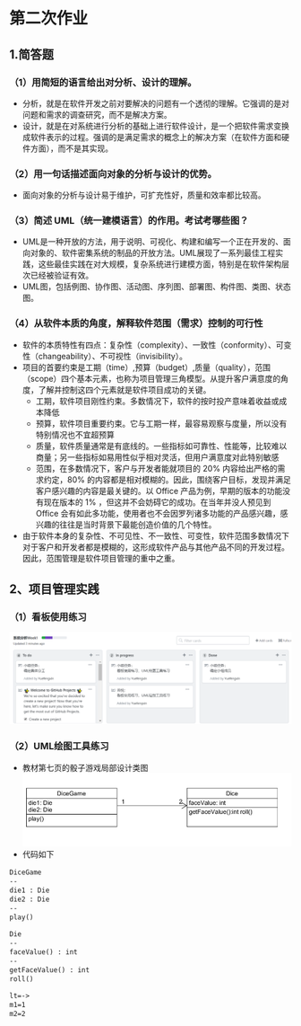 # 第二次作业
## 1.简答题
### （1）用简短的语言给出对分析、设计的理解。  
* 分析，就是在软件开发之前对要解决的问题有一个透彻的理解。它强调的是对问题和需求的调查研究，而不是解决方案。
* 设计，就是在对系统进行分析的基础上进行软件设计，是一个把软件需求变换成软件表示的过程。强调的是满足需求的概念上的解决方案（在软件方面和硬件方面），而不是其实现。
### （2）用一句话描述面向对象的分析与设计的优势。
* 面向对象的分析与设计易于维护，可扩充性好，质量和效率都比较高。
### （3）简述 UML（统一建模语言）的作用。考试考哪些图？
* UML是一种开放的方法，用于说明、可视化、构建和编写一个正在开发的、面向对象的、软件密集系统的制品的开放方法。UML展现了一系列最佳工程实践，这些最佳实践在对大规模，复杂系统进行建模方面，特别是在软件架构层次已经被验证有效。
* UML图，包括例图、协作图、活动图、序列图、部署图、构件图、类图、状态图。
### （4）从软件本质的角度，解释软件范围（需求）控制的可行性
* 软件的本质特性有四点：复杂性（complexity）、一致性（conformity）、可变性（changeability）、不可视性（invisibility）。
* 项目的首要约束是工期（time）,预算（budget）,质量（quality），范围（scope）四个基本元素，也称为项目管理三角模型。从提升客户满意度的角度，了解并控制这四个元素就是软件项目成功的关键。
    * 工期，软件项目刚性约束。多数情况下，软件的按时投产意味着收益或成本降低
    * 预算，软件项目重要约束。它与工期一样，最容易观察与度量，所以没有特别情况也不宜超预算
    * 质量，软件质量通常是有底线的。一些指标如可靠性、性能等，比较难以商量；另一些指标如易用性似乎相对灵活，但用户满意度对此特别敏感
    * 范围，在多数情况下，客户与开发者能就项目的 20% 内容给出严格的需求约定，80% 的内容都是相对模糊的。因此，围绕客户目标，发现并满足客户感兴趣的内容是最关键的。以 Office 产品为例，早期的版本的功能没有现在版本的 1% ，但这并不会妨碍它的成功。在当年并没人预见到 Office 会有如此多功能，使用者也不会因罗列诸多功能的产品感兴趣，感兴趣的往往是当时背景下最能创造价值的几个特性。
* 由于软件本身的复杂性、不可见性、不一致性、可变性，软件范围多数情况下对于客户和开发者都是模糊的，这形成软件产品与其他产品不同的开发过程。因此，范围管理是软件项目管理的重中之重。
## 2、项目管理实践
### （1）看板使用练习
![看板](https://github.com/Yuefengxin/Software-System-Analysis-and-Design/blob/master/Homework2/kanban.PNG)  
### （2）UML绘图工具练习
* 教材第七页的骰子游戏局部设计类图  
![类图](https://github.com/Yuefengxin/Software-System-Analysis-and-Design/blob/master/Homework2/pic.PNG)  
* 代码如下
```
DiceGame 
--
die1 : Die
die2 : Die
--
play()
```
```
Die 
--
faceValue() : int
--
getFaceValue() : int
roll()
```
```
lt=->
m1=1
m2=2
```
